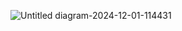 ![Untitled diagram-2024-12-01-114431](https://github.com/user-attachments/assets/c52a3a53-9eb7-40b2-a871-c3f0b615f3e4)

